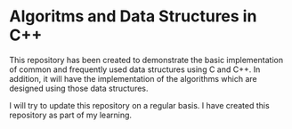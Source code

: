 # Algoritms and Data Structures in C++


This repository has been created to demonstrate the basic implementation of common and frequently used data structures using C and C++. In addition, it will have the implementation of the algorithms which are designed using those data structures. 


I will try to update this repository on a regular basis. I have created this repository as part of my learning.
